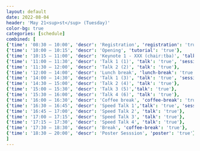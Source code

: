 ```yaml
---
layout: default
date: 2022-08-04
header: 'May 21<sup>st</sup> (Tuesday)'
color-bg: true
categories: [schedule]
combined: [
{'time': '08:30 – 10:00', 'descr': 'Registration', 'registration': 'true'},
{'time': '10:00 – 10:15', 'descr': 'Opening', 'tutorial': 'true'},
{'time': '10:15 – 11:00', 'descr': 'Keynote 1 - XXX (chair:tba)', 'talk': 'true'},
{'time': '11:00 – 11:30', 'descr': 'Talk 1 (1)', 'talk': 'true', 'session': 'Session 1 (Title: tba, Chair: tba)'},
{'time': '11:30 – 12:00', 'descr': 'Talk 2 (2)', 'talk': 'true'},
{'time': '12:00 – 14:00', 'descr': 'Lunch break', 'lunch-break': 'true'},
{'time': '14:00 – 14:30', 'descr': 'Talk 1 (3)', 'talk': 'true', 'session': 'Session 2 (Title: tba, Chair: tba)'},
{'time': '14:30 – 15:00', 'descr': 'Talk 2 (4)', 'talk': 'true'},
{'time': '15:00 – 15:30', 'descr': 'Talk 3 (5)','talk': 'true'},
{'time': '15:30 – 16:00', 'descr': 'Talk 4 (6)', 'talk': 'true'},
{'time': '16:00 – 16:30', 'descr': 'Coffee break', 'coffee-break': 'true'},
{'time': '16:30 – 16:45', 'descr': 'Speed Talk 1','talk': 'true', 'session': 'Session 3 (Title: Speed Talks, Chair: tba)'},
{'time': '16:45 – 17:00', 'descr': 'Speed Talk 2', 'talk': 'true'},
{'time': '17:00 – 17:15', 'descr': 'Speed Talk 3', 'talk': 'true'},
{'time': '17:15 – 17:30', 'descr': 'Speed Talk 4', 'talk': 'true'},
{'time': '17:30 – 18:30', 'descr': 'Break', 'coffee-break': 'true'},
{'time': '18:30 – 20:00', 'descr': 'Poster Sesssion', 'poster': 'true'},
]
---
```


